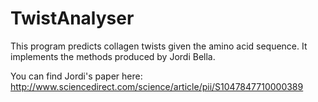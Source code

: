 # TwistAnalyser

This program predicts collagen twists given the amino acid sequence. It implements the methods produced by Jordi Bella.

You can find Jordi's paper here: http://www.sciencedirect.com/science/article/pii/S1047847710000389
